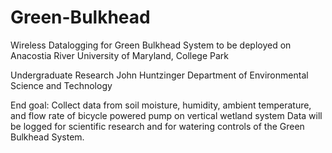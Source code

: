 # Green-Bulkhead
Wireless Datalogging for Green Bulkhead System to be deployed on Anacostia River 
University of Maryland, College Park

Undergraduate Research
John Huntzinger
Department of Environmental Science and Technology

End goal:
Collect data from soil moisture, humidity, ambient temperature, and flow rate of bicycle powered pump on vertical wetland system 
Data will be logged for scientific research and for watering controls of the Green Bulkhead System.
